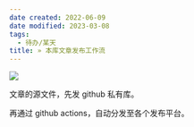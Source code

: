 ```yaml
---
date created: 2022-06-09
date modified: 2023-03-08
tags:
  - 待办/某天
title: » 本库文章发布工作流
---
```


![](https://img2.oldwinter.top/%2B%2B%20%E6%9C%AC%E5%BA%93%E6%96%87%E7%AB%A0%E5%8F%91%E5%B8%83%E5%B7%A5%E4%BD%9C%E6%B5%81_image_1.png)

文章的源文件，先发 github 私有库。

再通过 github actions，自动分发至各个发布平台。

